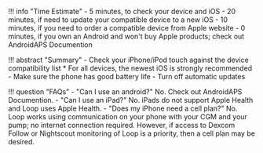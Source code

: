 !!! info "Time Estimate" - 5 minutes, to check your device and iOS - 20 minutes, if need to update your compatible device to a new iOS - 10 minutes, if you need to order a compatible device from Apple website - 0 minutes, if you own an Android and won't buy Apple products; check out AndroidAPS Documention

!!! abstract "Summary" - Check your iPhone/iPod touch against the device compatibility list * For all devices, the newest iOS is strongly recommended - Make sure the phone has good battery life - Turn off automatic updates

!!! question "FAQs" - "Can I use an android?" No. Check out AndroidAPS Documention. - "Can I use an iPad?" No. iPads do not support Apple Health and Loop uses Apple Health. - "Does my iPhone need a cell plan?" No. Loop works using communication on your phone with your CGM and your pump; no internet connection required. However, if access to Dexcom Follow or Nightscout monitoring of Loop is a priority, then a cell plan may be desired.